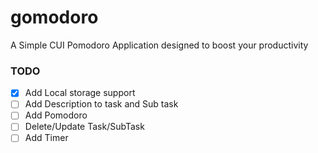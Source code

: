 # gomodoro
A Simple CUI Pomodoro Application designed to boost your productivity

### TODO
- [X] Add Local storage support
- [ ] Add Description to task and Sub task
- [ ] Add Pomodoro
- [ ] Delete/Update Task/SubTask
- [ ] Add Timer
